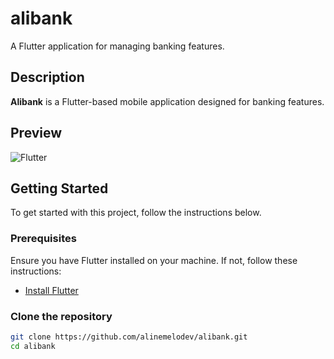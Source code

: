 # alibank

A Flutter application for managing banking features.

## Description

**Alibank** is a Flutter-based mobile application designed for banking features.

## Preview

![Flutter](https://github.com/user-attachments/assets/b3c21d81-1b98-4180-91f5-1956db508214)


## Getting Started

To get started with this project, follow the instructions below.

### Prerequisites

Ensure you have Flutter installed on your machine. If not, follow these instructions:

- [Install Flutter](https://flutter.dev/docs/get-started/install)

### Clone the repository

```bash
git clone https://github.com/alinemelodev/alibank.git
cd alibank
